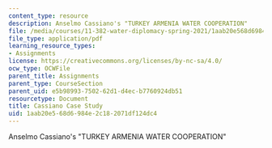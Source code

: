 ```yaml
---
content_type: resource
description: Anselmo Cassiano's "TURKEY ARMENIA WATER COOPERATION"
file: /media/courses/11-382-water-diplomacy-spring-2021/1aab20e568d6984e2c182071df124dc4_MIT11_382s21_Cassiano.pdf
file_type: application/pdf
learning_resource_types:
- Assignments
license: https://creativecommons.org/licenses/by-nc-sa/4.0/
ocw_type: OCWFile
parent_title: Assignments
parent_type: CourseSection
parent_uid: e5b98993-7502-62d1-d4ec-b7760924db51
resourcetype: Document
title: Cassiano Case Study
uid: 1aab20e5-68d6-984e-2c18-2071df124dc4
---
```

Anselmo Cassiano's "TURKEY ARMENIA WATER COOPERATION"